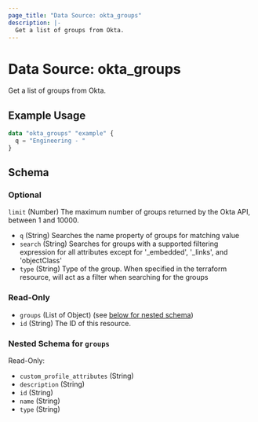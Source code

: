 ```yaml
---
page_title: "Data Source: okta_groups"
description: |-
  Get a list of groups from Okta.
---
```


# Data Source: okta_groups

Get a list of groups from Okta.

## Example Usage

```terraform
data "okta_groups" "example" {
  q = "Engineering - "
}
```

<!-- schema generated by tfplugindocs -->
## Schema

### Optional

`limit` (Number) The maximum number of groups returned by the Okta API, between 1 and 10000.
- `q` (String) Searches the name property of groups for matching value
- `search` (String) Searches for groups with a supported filtering expression for all attributes except for '_embedded', '_links', and 'objectClass'
- `type` (String) Type of the group. When specified in the terraform resource, will act as a filter when searching for the groups

### Read-Only

- `groups` (List of Object) (see [below for nested schema](#nestedatt--groups))
- `id` (String) The ID of this resource.

<a id="nestedatt--groups"></a>
### Nested Schema for `groups`

Read-Only:

- `custom_profile_attributes` (String)
- `description` (String)
- `id` (String)
- `name` (String)
- `type` (String)


